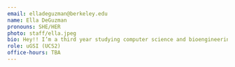 ```yaml
---
email: elladeguzman@berkeley.edu
name: Ella DeGuzman
pronouns: SHE/HER
photo: staff/ella.jpeg
bio: Hey!! I’m a third year studying computer science and bioengineering. Outside of school, I enjoy traveling, painting, taking film photos, and fashion!!
role: uGSI (UCS2)
office-hours: TBA
---
```

